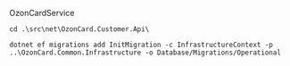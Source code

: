 OzonCardService
```shell
cd .\src\net\OzonCard.Customer.Api\
```
```shell
dotnet ef migrations add InitMigration -c InfrastructureContext -p ..\OzonCard.Common.Infrastructure -o Database/Migrations/Operational
```
